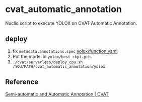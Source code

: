 # cvat_automatic_annotation

Nuclio script to execute YOLOX on CVAT Automatic Annotation.

## deploy

1. fix `metadata.annotations.spec` [yolox/function.yaml](yolox/function.yaml)
1. Put the model in `yolox/best_ckpt.pth`.
1. `./cvat/serverless/deploy_cpu.sh /YOU/PATH/cvat_automatic_annotation/yolox`

## Reference

[Semi\-automatic and Automatic Annotation \| CVAT](https://openvinotoolkit.github.io/cvat/docs/administration/advanced/installation_automatic_annotation/)
